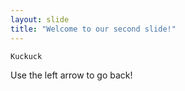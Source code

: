 ```yaml
---
layout: slide
title: "Welcome to our second slide!"
---
```


`Kuckuck`

Use the left arrow to go back!
